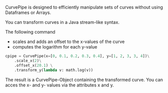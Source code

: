 CurvePipe is designed to efficiently manipulate sets of curves without using Dataframes or Arrays.

You can transform curves in a Java stream-like syntax.

The following command 
- scales and adds an offset to the x-values of the curve 
- computes the logarithm for each y-value

```python
cpipe = CurvePipe(x=[0, 0.1, 0.2, 0.3, 0.4], y=[1, 2, 3, 3, 4])\
    .scale_x(2)\
    .offset_x(20.1) \
    .transform_y(lambda v: math.log(v))
```
The result is a CurvePipe-Object containing the transformed curve. You can acces the x- and y- values via the attributes x and y.
